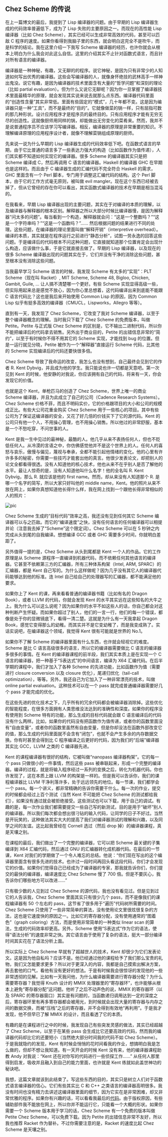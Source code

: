 　　 

## Chez Scheme 的传说

在上一篇博文的最后，我提到了 Lisp 编译器的问题。由于早期的 Lisp 编译器生成的代码效率普遍低下，成为了 Lisp 失败的主要原因之一。而现在的高性能 Lisp 编译器（比如 Chez Scheme），其实已经可以生成非常高效的代码，甚至可以匹敌 C 程序的速度。如果你看得到我脑子里的东西，就会明白这完全不是吹牛，而是科学的结论。我在这里介绍一下我写 Scheme 编译器的经历，也许你就会从根本上明白为什么我会对此这么自信。这里的介绍其实不止针对函数式语言，而且针对所有语言的编译器。

编译器是一种神秘，有趣，又无聊的的程序。说它神秘，是因为只有非常少的人知道如何写出优秀的编译器。这些会写编译器的人，就像身怀绝技的武林高手一样神出鬼没。说它有趣，是因为编译器的技术里面含有大量的“哲学问题”和深刻的理论（比如 partial evaluation）。但为什么又说它无聊呢？因为你一旦掌握了编译器技术里面最精华的原理，就会发现其实说来说去就那么点东西。编译器代码里面的“创造性含量”其实非常低。里面有些固定的“模式”，几十年都不变。这是因为编译器只是一种“工具”，而不是最终的“目的”。它就像做菜的锅一样，只有屈指可数的那几种形状。设计应用程序才是程序员的最终目的。只有应用程序才能有无穷无尽的创造性。这就像厨师用同样的锅，却能做出无穷变化的菜肴来。然而，我并不是说普通程序员不应该学习写编译器。相反，编译器的原理是非常重要的知识。不理解编译原理的应用程序设计者，就像不理解菜锅组成原理的厨师。

先来说一说为什么早期的 Lisp 编译器生成的代码效率低下吧。在函数式语言的早期，由于它比普通的语言多了一些表达力强大的构造（比如函数作为值传递），人们其实都不知道如何实现它的编译器。很多 Scheme 的编译器其实只是把 Scheme 编译成 C，然后再调用 C 语言的编译器。Haskell 的编译器 GHC 在早期也是这样的。而且由于 C 编译器生成的汇编代码不完全符合 Haskell 的需求，GHC 里面含有一个 Perl 脚本，专门用于调整这汇编代码的结构。这个 Perl 脚本，由于它的工作方式毫无原则，被叫做 evil mangler。现在这个东西已经被去掉了，但从它曾经的存在你可以看出，其实函数式编译器的技术在早期是相当混沌的。

在我看来，早期 Lisp 编译器出现的主要问题，其实在于对编译的本质的理解，以及编译器与解释器的根本区别。解释器之所以大部分时候比编译器慢，是因为解释器“问太多的问题”。每当看到一个构造，解释器就会问：“这是一个整数吗？”“这是一个字符串吗？”“这是一个函数吗？”…… 然后根据问题的结果进行不同的处理。这些问题，在编译器的理论里面叫做“解释开销”（interpretive overhead）。编译的本质，其实就是在程序运行之前进行“静态分析”，试图一劳永逸的回答这些问题。于是编译后的代码根本不问这种问题，它直接就知道那个位置肯定会出现什么构造，应该做什么事，于是它就直接去做了。早期的 Lisp 编译器，以及现在的很多 Scheme 编译器出现的问题其实在于，它们并没有干净的消除这些问题，甚至根本没有消除这些问题。

当我最早学习 Scheme 语言的时候，我发现 Scheme 有太多的“实现”：PLT Scheme（现在叫 Racket）, MIT Scheme, Scheme 48, Bigloo, Chicken, Gambit, Guile, ... 让人搞不清楚哪一个更好。有些 Scheme 实现显得高级一些，但实际用起来总是感觉不放心，因为你心里总想着，这代码编译出来到底能不能跟 C 语言代码比？这也是我后来开始使用 Common Lisp 的原因，因为 Common Lisp 似乎有挺多高效的编译器（CMUCL，Lispworks，Allegro 等等）。

直到有一天，我发现了 Chez Scheme，它改变了我对 Scheme 编译器，以至于整个编译器概念的理解。当时我只下载了 Chez Scheme 的免费版本，叫做 Petite。Petite 与正式版 Chez Scheme 的区别是，它不输出二进制代码，所以你不能把编译后的代码拿去销售。另外出于商业目的，Petite 的出错信息非常的“简约”，以至于有时候你不得不用其它的 Scheme 实现，才能找到 bug 的位置。但是一运行就见分晓，Petite 被作为一个“解释器”直接运行 Scheme 代码，比其他的 Scheme 实现编译后的代码还要快很多倍。

Chez Scheme 导致了我命运的改变，我怎么也没有想到，自己最终会见到它的作者 R. Kent Dybvig，并且成为他的学生。我只能说也许一切都是天意吧。第一次见到 Kent 的时候，他安静的对我说，你应该拥有自己的代码，将来有一天，你会发现它的价值。

也就是这个 Kent，单枪匹马的创造了 Chez Scheme，世界上唯一的商业 Scheme 编译器，并且为此成立了自己的公司（Cadence Research Systems）。Chez Scheme 价格不菲，而且不明码实价，它的价格跟项目的大小和公司的规模成正比。有些大公司花重金购买 Chez Scheme 用于一些核心的项目。其中有些公司为了保证这编译器的安全，又花了好几倍的价钱买下了它的源代码。Kent 的公司只有他一个人，不用操心管理，也不用操心销售。所以他过的非常舒服，基本是一个不愁吃穿，不问世事的人。

Kent 是我一生中见过的最神秘，最酷的人。他几乎从来不表扬任何人，但也不贬低任何人。从冷漠的言语之中，你仿佛感觉他并不是这个世界上的人。任何人的喜怒与哀乐，傲慢与偏见，蔑视与奉承，全都不能引起他情绪的变化。他的心里有许许多多的秘密，你需要一些技巧才能套出他的真言。他很少发表论文，却把别人的论文全都看得很透。没有人知道他的核心技术，他也从来不在乎别人是否了解他的水平。最让人惊奇的是，没有人知道他叫什么名字！他的全名叫 R. Kent Dybvig，那么 R. 就应该是他的 first name。然而，却从来没有人知道那个 R. 是哪一个名字的简写，所以大家只好叫他的 middle name，Kent。他的照片从来不放在网上，如果你真想知道他长得什么样，我在网上找到一个跟他长得非常相似的人的照片：

![pic](img/obi-wan.jpeg)

Chez Scheme 生成的“目标代码”效率之高，我还没有见到任何其它 Scheme 编译器可以与之匹敌。而它的“编译速度”之快，没有任何语言的任何编译器可以相提并论（注意我去掉了“Scheme”这个限定词）。Chez Scheme 可以在 5 秒钟之内完成从头到尾的自我编译。想想编译 GCC 或者 GHC 需要多少时间，你就明白差距了。

另外值得一提的是，Chez Scheme 从头到尾都是 Kent 一个人的作品。它的工作原理是从 Scheme 源程序一直编译到机器代码，而不依赖任何其他语言的编译器。它甚至不依赖第三方的汇编器，所有三种体系构架（Intel, ARM, SPARC）的汇编器，都是 Kent 自己写的。为什么这样做呢？因为几乎没有其它人的编译器代码能够达到他的标准。连 Intel 自己给自己的处理器写的汇编器，都不能满足他的要求。

如果你上了 Kent 的课，再来看看普通的编译器书籍（比如有名的 Dragon Book），或者 LLVM 的代码，你就会发现 Kent 的水平其实远在这些知名的大牛之上。我为什么可以这么说呢？因为如果你的水平不如这些人的话，你自己都会对这种判断产生怀疑。而如果你超过了别人，他们的一言一行，他们的每一个错误，都像是处于你的显微镜底下，看得一清二楚。这就是为什么有一天我拿起 Dragon Book，感觉它变得那么的幼稚。而其实并不是它变幼稚了，而是我变成熟了。实话实说吧，在编译器这个领域，我觉得 Kent 很有可能就是世界的 No.1。

如果你不了解 Scheme 的编译器里面有什么东西，也许就会轻视它的难度。Scheme 是比 C 语言高级很多的语言，所以它的编译器需要做比 C 语言的编译器多很多的事情。在 Kent 的编译器课程的前半段，我们其实本质上是在实现一个 C 语言的编译器，把一种基于“S表达式”的中间语言，编译为 X64 汇编代码。在后半学期的课程中，我们才加入了各种 Scheme 的先进功能，比如函数作为值（需要进行 closure conversion 以及 closure 优化），尾递归优化（tail-call optimization），等等。另外，我还自己为它加入了一种非常漂亮的技术，叫做 online partial evaluation。这种技术可以在一个 pass 就完成普通编译器需要好几个 pass 才能完成的优化。

在这些先进的优化技术之下，几乎所有的冗余代码都会被编译器消除掉。这些优化的智能程度，在很多方面拥有人类思维没法达到的准确性和深度。如果你的程序没有使用到 Scheme 特有的功能，那么生成的目标代码就会跟 C 语言编译后的代码没有什么两样。比如，如果你的代码没有把函数作为值传递，或者你的函数里面没有“自由变量”，或者你的函数里虽然有自由变量，但是你却没法在函数外部改变它的值，那么生成的代码里面就不会含有“闭包”，也就不会产生多余的内存数据交换。你有时甚至会得到比 C 程序编译之后更好的代码，因为我们的“后端”编译器其实比 GCC，LLVM 之类的 C 编译器先进。

Kent 的课程编译器有很好的结构，它被叫做“nanopass 编译器构架”。它的每一个 pass 只做很小的一件事情，然后这些 pass 被串联起来，形成一个完整的编译器。编译的过程，就是将输入程序经过一系列的变换之后，转化为机器代码。你也许发现了，这在本质上跟 LLVM 的构架是一样的。但是我可以告诉你，我们的课程编译器比 LLVM 干净利落许多，处于远远领先的地位。每一节课，我们都学会一个 pass。每一个讲义，都非常精确的告诉你需要干什么。每一次的作业，提交的时候都会经过上百个测试（当然 Kent 不可能把 Chez Scheme 的测试都给我们），如果没有通过就会被拒绝接受。这些测试也可以下载，用于自己的调试。有趣的是，每一次作业我们都需要提交一些自己写的新测试，目的是用于“破坏”别人的编译器。所以我们每次都会想出很刁钻的输入代码，让同学的日子不好过。当然是开玩笑的，这种做法其实大大的提高了我们对编译器测试的理解和兴趣，以及同学之间的友谊。这比起我曾经在 Cornell 选过（然后 drop 掉）的编译器课程，真是天壤之别。

在课程的最后，我们做出了一个完整的编译器，它可以把 Scheme 最关键的子集编译到 X64 汇编代码，然后通过 GNU 的汇编器转化成机器代码。在最后的一节课，Kent 对我们的学期做了一个令人难忘的总结。他说：“你们现在写出的这个编译器里面含有很多先进的技术。也许过一段时间再回头看这段代码，你们才会发现它的价值。如果你们觉得自己已经成为了编译器的专家，那我就告诉你们，你们提交的最快的编译器，编译速度比 Chez Scheme 慢了 700 倍。但是不要灰心，我告诉你们哪些地方可以改进……”

只有极少数的人见到过 Chez Scheme 的源代码，我也没有看见过。但是见到过它的人告诉我，Chez Scheme 里面其实只有很少几个 pass，而不是像我们的课程编译器有 50 个左右的 pass，这节省了很多用于“遍历”代码树所需要的时间。Chez Scheme 只使用了一些非常简单的算法，没有使用论文里很炫很复杂的方法，这也是它速度快的原因之一。比如它的寄存器分配，没有使用通常的“图着色”（graph coloring）方法，而是使用非常简单的一种类似 linear scan 的算法，生成的代码效率却更高。另外，Scheme 使用“S表达式”作为它的语法，使得“语法分析”的速度非常之快。其它语言由于使用了复杂的语法，挺大一部分编译时间其实花在了语法分析上面。

所以实际上 Chez Scheme 早就有了超越世人的技术，Kent 却很少为它们发表论文。这是因为他自私吗？应该不是。他已经通过他的课程给予了我们那么宝贵的礼物，我们又怎能要求更多？所以对于更深入的内容，我都是自己摸索出解决方案，再去套他的口气，看他有没有更好的想法。于是有时候我会很惊讶的发现他的一些非常透彻的见解。比如有一天我问他，为什么编译器需要进行寄存器分配？为什么需要寄存器？我觉得 Knuth 设计的 MMIX 处理器里的“寄存器环”，也许能够从根本上避免“寄存器分配”这问题。他听了之后不动声色的说，MMIX 的寄存器环（以及 SPARC 的寄存器窗口）其实是有问题的，当函数递归调用达到一定的深度之后，寄存器环里有再多寄存器都会被用光，到时候就会出现大量的寄存器与内存之间的数据交换，而被“压栈”之后的寄存器，并不会得到有效地“再利用”。于是我才发现，他不但早已了解 MMIX 的设计，而且看透了它的本质。

有趣的是在课程进行之中的时候，我发现自己有些突发灵感的做法，其实已经超越了 Chez Scheme，以至于在某些 pass 会生成比它还要高效的代码，然而我的编译器代码却比它的还要短小（当然绝大部分时间我的代码不如 Chez Scheme）。于是我就隐约的发现，Kent 有时候会悄悄的花时间看我的作业，想搞明白我是怎么做的，但却不想让我知道。有一天开会的时候 Kent 没有来，他的编译器课程助教 Andy 对我说：“Kent 还在对你写的代码进行一些侦探工作……” 从任何人那里得到启发，吸收并且融入到自己的能力里面，也许就是 Kent 练就如此盖世神功的秘诀吧。

我想，这篇文章就该到此结束了。写这些东西的目的，其实只是树立人们对于函数式语言编译器的信心。它们有些其实比 C 和 C++ 之类语言的编译器高明很多。我没有时间也没有精力去讲述这编译器里面的细节，因为它实在是非常困难，却又非常优雅的程序。如果你有兴趣的话，可以看看我最后的[代码](https://github.com/yinwang0/gems/blob/master/compiler.ss)。由于版权原因，有些辅助部件我不能放在网上，所以你并不能运行它，只能看一个大概的形状。如果你需要一个 Scheme 版本用于学习的话，Chez Scheme 有一个免费的版本叫做 Petite Chez Scheme，可以免费下载。因为 Petite 的出错信息非常不友好，所以我也推荐 Racket 作为替补。不过你需要注意的是，Racket 的速度比起 Chez Scheme 是天壤之别。
